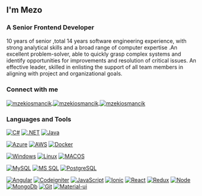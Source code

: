 ## I'm Mezo

### A Senior Frontend Developer

10 years of senior ,total 14 years software engineering experience, with strong analytical skills and a broad range of computer expertise .An excellent problem-solver, 
able to quickly grasp complex systems and identify opportunities for improvements and resolution of critical issues. An effective leader, 
skilled in enlisting the support of all team members in aligning with project and organizational goals.


### Connect with me

<p align="left">
    <a href="https://twitter.com/mzekiosmancik" target="blank">
        <img align="center"
            src="https://img.shields.io/badge/-1DA1F2.svg?logoColor=white&style=for-the-badge&logo=twitter"
            alt="mzekiosmancik" />
    </a>
    <a href="https://linkedin.com/in/mzekiosmancik" target="blank">
        <img align="center"
            src="https://img.shields.io/badge/-0077B5.svg?logoColor=white&style=for-the-badge&logo=linkedin"
            alt="mzekiosmancik" />
    </a>
    <a href="http://mzekiosmancik.com" target="blank">
        <img align="center"
            src="https://img.shields.io/badge/-2962FF.svg?logoColor=white&style=for-the-badge&logo=wordpress"
            alt="mzekiosmancik" />
    </a>
</p>

### Languages and Tools

[![C#](https://img.shields.io/badge/C%23-239120.svg?logoColor=white&style=for-the-badge&logo=c-sharp)](https://docs.microsoft.com/en-us/dotnet/csharp/)
[![.NET](https://img.shields.io/badge/.NET-5C2D91.svg?logoColor=white&style=for-the-badge&logo=.net)](https://dotnet.microsoft.com/)
[![Java](https://img.shields.io/badge/Java-007396.svg?logoColor=white&style=for-the-badge&logo=java)](https://www.java.com/)

[![Azure](https://img.shields.io/badge/Azure-0089D6.svg?logoColor=white&style=for-the-badge&logo=microsoft-azure)](https://azure.microsoft.com/)
[![AWS](https://img.shields.io/badge/AWS-232F3E.svg?logoColor=white&style=for-the-badge&logo=amazon-aws)](https://aws.amazon.com/)
[![Docker](https://img.shields.io/badge/Docker-2496ED.svg?logoColor=white&style=for-the-badge&logo=docker)](https://www.docker.com/)

[![Windows](https://img.shields.io/badge/Windows-1793D1.svg?logoColor=white&style=for-the-badge&logo=windows)](https://windows.com/)
[![Linux](https://img.shields.io/badge/Linux-FCC624.svg?logoColor=black&style=for-the-badge&logo=linux)](https://www.linux.org/)
[![MACOS](https://img.shields.io/badge/Linux-FCC624.svg?logoColor=black&style=for-the-badge&logo=linux)](https://www.linux.org/)


[![MySQL](https://img.shields.io/badge/MySQL-4479A1.svg?logoColor=white&style=for-the-badge&logo=mysql)](https://www.mysql.com/)
[![MS SQL](https://img.shields.io/badge/MS%20SQL-CC2927.svg?logoColor=white&style=for-the-badge&logo=Microsoft-SQL-Server)](https://www.microsoft.com/sql-server/)
[![PostgreSQL](https://img.shields.io/badge/PostgreSQL-336791.svg?logoColor=white&style=for-the-badge&logo=postgresql)](https://www.postgresql.org/)

[![Angular](https://img.shields.io/badge/-Angular-black?style=flat-square&logo=Angular)](https://angular.com)
[![Codeigniter](https://img.shields.io/badge/Codeigniter-black?style=flat-square&logo=Codeigniter)](https://codeigniter.com)
[![JavaScript](https://img.shields.io/badge/-JavaScript-black?style=flat-square&logo=javascript)](https://javascript.com)
[![Ionic](https://img.shields.io/badge/-Ionic-black?style=flat-square&logo=Ionic)](https://ionicframework.com/)
[![React](https://img.shields.io/badge/-React-black?style=flat-square&logo=react)](https://reactjs.org/)
[![Redux](https://img.shields.io/badge/-Redux-black?style=flat-square&logo=redux)](https://redux.js.org/)
[![Node](https://img.shields.io/badge/-Node.js-black?style=flat-square&logo=Node.js)](https://nodejs.org)
[![MongoDb](https://img.shields.io/badge/-MongoDb-black?style=flat-square&logo=Mongodb)](https://www.mongodb.com/)
[![Git](https://img.shields.io/badge/-Git-black?style=flat-square&logo=git)](https://git-scm.com/)
[![Material-ui](https://img.shields.io/badge/-Material-black?style=flat-square&logo=Material-ui)](https://material-ui.com/)


